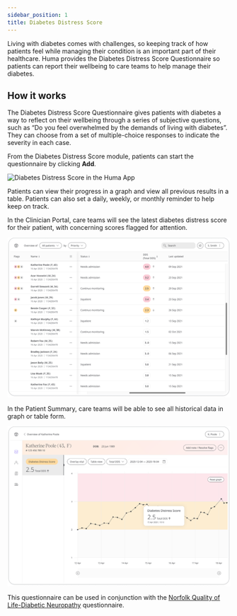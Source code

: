 ```yaml
---
sidebar_position: 1
title: Diabetes Distress Score
---
```


Living with diabetes comes with challenges, so keeping track of how patients feel while managing their condition is an important part of their healthcare. Huma provides the Diabetes Distress Score Questionnaire so patients can report their wellbeing to care teams to help manage their diabetes.

## How it works

The Diabetes Distress Score Questionnaire gives patients with diabetes a way to reflect on their wellbeing through a series of subjective questions, such as “Do you feel overwhelmed by the demands of living with diabetes”. They can choose from a set of multiple-choice responses to indicate the severity in each case.

From the Diabetes Distress Score module, patients can start the questionnaire by clicking **Add**.

![Diabetes Distress Score in the Huma App](./assets/diabetes-distress-score.png)

Patients can view their progress in a graph and view all previous results in a table. Patients can also set a daily, weekly, or monthly reminder to help keep on track.

In the Clinician Portal, care teams will see the latest diabetes distress score for their patient, with concerning scores flagged for attention.

![Clinician view of Diabetes Distress Score](./assets/cp-patient-list-diabetes-distress-score.png)

 In the Patient Summary, care teams will be able to see all historical data in graph or table form.
 
![Clinician view of Diabetes Distress Score](./assets/cp-module-details-diabetes-distress-score.png)

This questionnaire can be used in conjunction with the [Norfolk Quality of Life-Diabetic Neuropathy](./qol-dn.md) questionnaire.
